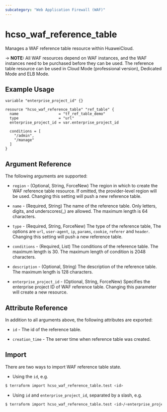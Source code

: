```yaml
---
subcategory: "Web Application Firewall (WAF)"
---
```


# hcso_waf_reference_table

Manages a WAF reference table resource within HuaweiCloud.

-> **NOTE:** All WAF resources depend on WAF instances, and the WAF instances need to be purchased before they can be
used. The reference table resource can be used in Cloud Mode (professional version), Dedicated Mode and ELB Mode.

## Example Usage

```hcl
variable "enterprise_project_id" {}

resource "hcso_waf_reference_table" "ref_table" {
  name                  = "tf_ref_table_demo"
  type                  = "url"
  enterprise_project_id = var.enterprise_project_id

  conditions = [
    "/admin",
    "/manage"
  ]
}
```

## Argument Reference

The following arguments are supported:

* `region` - (Optional, String, ForceNew) The region in which to create the WAF reference table resource. If omitted,
  the provider-level region will be used. Changing this setting will push a new reference table.

* `name` - (Required, String) The name of the reference table. Only letters, digits, and underscores(_) are allowed. The
  maximum length is 64 characters.

* `type` - (Required, String, ForceNew) The type of the reference table, The options are `url`, `user-agent`, `ip`,
  `params`, `cookie`, `referer` and `header`. Changing this setting will push a new reference table.

* `conditions` - (Required, List) The conditions of the reference table. The maximum length is 30. The maximum length of
  condition is 2048 characters.

* `description` - (Optional, String) The description of the reference table. The maximum length is 128 characters.

* `enterprise_project_id` - (Optional, String, ForceNew) Specifies the enterprise project ID of WAF reference table.
  Changing this parameter will create a new resource.

## Attribute Reference

In addition to all arguments above, the following attributes are exported:

* `id` - The id of the reference table.

* `creation_time` - The server time when reference table was created.

## Import

There are two ways to import WAF reference table state.

* Using the `id`, e.g.

```bash
$ terraform import hcso_waf_reference_table.test <id>
```

* Using `id` and `enterprise_project_id`, separated by a slash, e.g.

```bash
$ terraform import hcso_waf_reference_table.test <id>/<enterprise_project_id>
```
